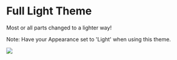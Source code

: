 # Full Light Theme

Most or all parts changed to a lighter way! 

Note: Have your Appearance set to 'Light' when using this theme.


<img src="http://i.imgur.com/vBlpsMv.png"/>
